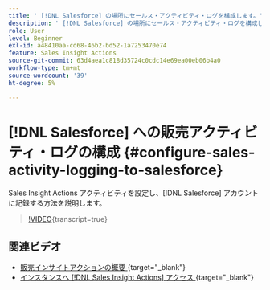 ```yaml
---
title: ' [!DNL Salesforce] の場所にセールス・アクティビティ・ログを構成します。'
description: ' [!DNL Salesforce] の場所にセールス・アクティビティ・ログを構成します。'
role: User
level: Beginner
exl-id: a48410aa-cd68-46b2-bd52-1a7253470e74
feature: Sales Insight Actions
source-git-commit: 63d4aea1c818d35724c0cdc14e69ea00eb06b4a0
workflow-type: tm+mt
source-wordcount: '39'
ht-degree: 5%

---
```


# [!DNL Salesforce] への販売アクティビティ・ログの構成 {#configure-sales-activity-logging-to-salesforce}

Sales Insight Actions アクティビティを設定し、[!DNL Salesforce] アカウントに記録する方法を説明します。

>[!VIDEO](https://video.tv.adobe.com/v/3449200/?quality=12&learn=on&captions=jpn){transcript=true}

## 関連ビデオ

* [ 販売インサイトアクションの概要 ](/help/sales-insight-actions/sales-insight-actions-overview.md){target="_blank"}
* [ インスタンスへ  [!DNL Sales Insight Actions]  アクセス ](/help/sales-insight-actions/accessing-your-sales-insight-actions-instance.md){target="_blank"}
